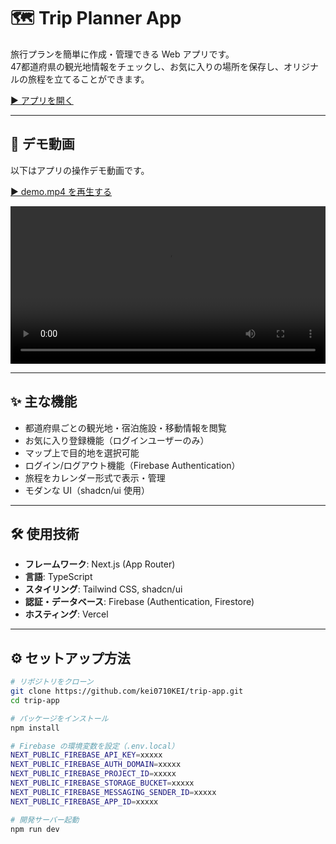 # 🗺️ Trip Planner App

旅行プランを簡単に作成・管理できる Web アプリです。  
47都道府県の観光地情報をチェックし、お気に入りの場所を保存し、オリジナルの旅程を立てることができます。

[▶ アプリを開く](https://trip-app-kei.vercel.app/)

---

## 🎥 デモ動画

以下はアプリの操作デモ動画です。

[▶ demo.mp4 を再生する](/demo.mp4)

<!-- GitHubでは再生されない場合もあります -->
<video src="/demo.mp4" controls width="100%"></video>

---

## ✨ 主な機能

- 都道府県ごとの観光地・宿泊施設・移動情報を閲覧
- お気に入り登録機能（ログインユーザーのみ）
- マップ上で目的地を選択可能
- ログイン/ログアウト機能（Firebase Authentication）
- 旅程をカレンダー形式で表示・管理
- モダンな UI（shadcn/ui 使用）

---

## 🛠️ 使用技術

- **フレームワーク**: Next.js (App Router)
- **言語**: TypeScript
- **スタイリング**: Tailwind CSS, shadcn/ui
- **認証・データベース**: Firebase (Authentication, Firestore)
- **ホスティング**: Vercel

---

## ⚙️ セットアップ方法

```bash
# リポジトリをクローン
git clone https://github.com/kei0710KEI/trip-app.git
cd trip-app

# パッケージをインストール
npm install

# Firebase の環境変数を設定（.env.local）
NEXT_PUBLIC_FIREBASE_API_KEY=xxxxx
NEXT_PUBLIC_FIREBASE_AUTH_DOMAIN=xxxxx
NEXT_PUBLIC_FIREBASE_PROJECT_ID=xxxxx
NEXT_PUBLIC_FIREBASE_STORAGE_BUCKET=xxxxx
NEXT_PUBLIC_FIREBASE_MESSAGING_SENDER_ID=xxxxx
NEXT_PUBLIC_FIREBASE_APP_ID=xxxxx

# 開発サーバー起動
npm run dev
